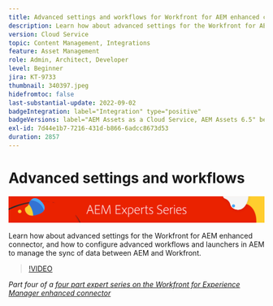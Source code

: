 ```yaml
---
title: Advanced settings and workflows for Workfront for AEM enhanced connector
description: Learn how about advanced settings for the Workfront for AEM enhanced connector, and how to configure advanced workflows and launchers in AEM to manage the sync of data between AEM and Workfront.
version: Cloud Service
topic: Content Management, Integrations
feature: Asset Management
role: Admin, Architect, Developer
level: Beginner
jira: KT-9733
thumbnail: 340397.jpeg
hidefromtoc: false
last-substantial-update: 2022-09-02
badgeIntegration: label="Integration" type="positive"
badgeVersions: label="AEM Assets as a Cloud Service, AEM Assets 6.5" before-title="false"
exl-id: 7d44e1b7-7216-431d-b866-6adcc8673d53
duration: 2857
---
```

# Advanced settings and workflows

![AEM Experts Series](./assets/banner.png)

Learn how about advanced settings for the Workfront for AEM enhanced connector, and how to configure advanced workflows and launchers in AEM to manage the sync of data between AEM and Workfront.

>[!VIDEO](https://video.tv.adobe.com/v/340397?quality=12&learn=on)

_Part four of a [four part expert series on the Workfront for Experience Manager enhanced connector](./overview.md)_
